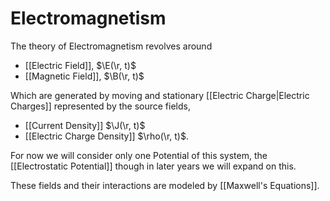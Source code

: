 # Electromagnetism

The theory of Electromagnetism revolves around

- [[Electric Field]], $\E(\r, t)$
- [[Magnetic Field]], $\B(\r, t)$

Which are generated by moving and stationary [[Electric Charge|Electric Charges]] represented by the source fields,

- [[Current Density]] $\J(\r, t)$
- [[Electric Charge Density]] $\rho(\r, t)$.

For now we will consider only one Potential of this system, the [[Electrostatic Potential]] though in later years we will expand on this.

These fields and their interactions are modeled by [[Maxwell's Equations]].
